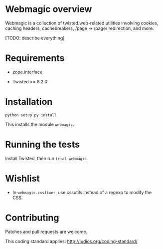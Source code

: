 Webmagic overview
=================

Webmagic is a collection of twisted.web-related utilities involving cookies,
caching headers, cachebreakers, /page -> /page/ redirection, and more.

[TODO: describe everything]


Requirements
============

*	zope.interface

*	Twisted >= 8.2.0


Installation
============

`python setup.py install`

This installs the module `webmagic`.


Running the tests
=================

Install Twisted, then run `trial webmagic`


Wishlist
========

*	In `webmagic.cssfixer`, use cssutils instead of a regexp to modify the CSS.


Contributing
============

Patches and pull requests are welcome.

This coding standard applies: http://ludios.org/coding-standard/
